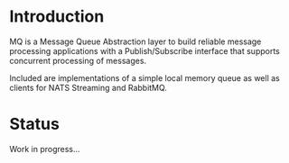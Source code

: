 # Introduction
MQ is a Message Queue Abstraction layer to build reliable message processing applications
with a Publish/Subscribe interface that supports concurrent processing of messages.

Included are implementations of a simple local memory queue as well as clients for NATS Streaming and RabbitMQ.

# Status
Work in progress...
